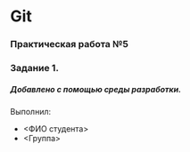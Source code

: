 # Git
### Практическая работа №5
### Задание 1.
##### Добавлено с помощью среды разработки.
Выполнил:
* <ФИО студента>
* <Группа>


